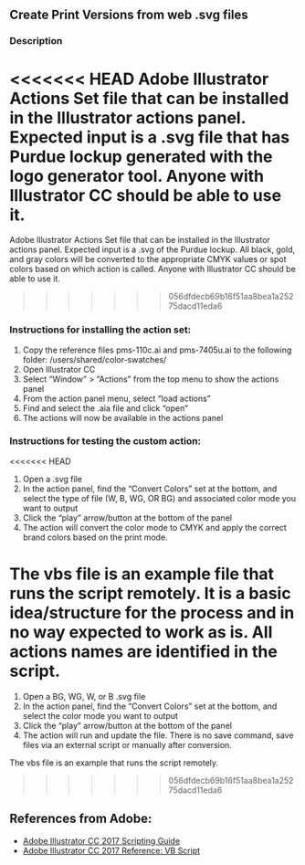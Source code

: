 ## Create Print Versions from web .svg files 

### Description
<<<<<<< HEAD
Adobe Illustrator Actions Set file that can be installed in the Illustrator actions panel. Expected input is a .svg file that has Purdue lockup generated with the logo generator tool. Anyone with Illustrator CC should be able to use it.
=======
Adobe Illustrator Actions Set file that can be installed in the Illustrator actions panel. Expected input is a .svg of the Purdue lockup. All black, gold, and gray colors will be converted to the appropriate CMYK values or spot colors based on which action is called. Anyone with Illustrator CC should be able to use it.
>>>>>>> 056dfdecb69b16f51aa8bea1a25275dacd11eda6

### Instructions for installing the action set:
1. Copy the reference files pms-110c.ai and pms-7405u.ai to the following folder: /users/shared/color-swatches/
1. Open Illustrator CC
1. Select “Window” > “Actions” from the top menu to show the actions panel
1. From the action panel menu, select “load actions”
1. Find and select the .aia file and click “open”
1. The actions will now be available in the actions panel
 
### Instructions for testing the custom action:
<<<<<<< HEAD
1. Open a .svg file
1. In the action panel, find the “Convert Colors” set at the bottom, and select the type of file (W, B, WG, OR BG) and associated color mode you want to output
1. Click the “play” arrow/button at the bottom of the panel
1. The action will convert the color mode to CMYK and apply the correct brand colors based on the print mode.

The vbs file is an example file that runs the script remotely. It is a basic idea/structure for the process and in no way expected to work as is. All actions names are identified in the script.
=======
1. Open a BG, WG, W, or B .svg file
1. In the action panel, find the “Convert Colors” set at the bottom, and select the color mode you want to output
1. Click the “play” arrow/button at the bottom of the panel
1. The action will run and update the file. There is no save command, save files via an external script or manually after conversion.

The vbs file is an example that runs the script remotely.
>>>>>>> 056dfdecb69b16f51aa8bea1a25275dacd11eda6

## References from Adobe:
* [Adobe Illustrator CC 2017 Scripting Guide](http://www.adobe.com/content/dam/acom/en/devnet/illustrator/pdf/AI_ScriptGd_2017.pdf)
* [Adobe Illustrator CC 2017 Reference: VB Script](http://www.adobe.com/content/dam/acom/en/devnet/illustrator/pdf/Illustrator_VBScript_Reference_2017.pdf)
